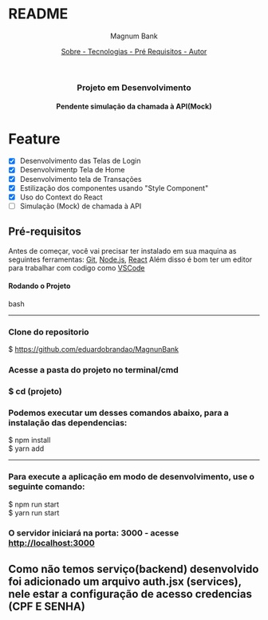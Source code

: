 # README

<P align="center"> Magnum Bank </p>

<p align="center">
    <a href="#sobre"> Sobre - </a>
    <a href="#tecnologias"> Tecnologias - </a>
    <a href="#pre-requisitos"> Pré Requisitos - </a>
    <a href="#autor"> Autor </a>
</p>

<br>

<h3 align="center"> Projeto em Desenvolvimento </h3>
<h4 align="center">Pendente simulação da chamada à API(Mock)</h4>

# Feature

- [x] Desenvolvimento das Telas de Login
- [x] Desenvolvimentp Tela de Home
- [x] Desenvolvimento tela de Transações
- [x] Estilização dos componentes usando "Style Component"
- [x] Uso do Context do React
- [ ] Simulação (Mock) de chamada à API 

## Pré-requisitos

Antes de começar, você vai precisar ter instalado em sua maquina as seguintes ferramentas:
[Git](https://git-scm.com), [Node.js](https://nodejs.org/en/), [React](https://learn.microsoft.com/pt-br/windows/dev-environment/javascript/react-on-windows)
Além disso é bom ter um editor para trabalhar com codigo como [VSCode](https://code.visualstudio.com/)

#### Rodando o Projeto

bash

---

### Clone do repositorio

$ https://github.com/eduardobrandao/MagnunBank

### Acesse a pasta do projeto no terminal/cmd

### $ cd (projeto)

### Podemos executar um desses comandos abaixo, para a instalação das dependencias:

$ npm install
<br>
$ yarn add

---

### Para execute a aplicação em modo de desenvolvimento, use o seguinte comando:

$ npm run start
<br>
$ yarn run start

### O servidor iniciará na porta: 3000 - acesse <http://localhost:3000>
## Como não temos serviço(backend) desenvolvido foi adicionado um arquivo auth.jsx (services), nele estar a configuração de acesso credencias (CPF E SENHA)
